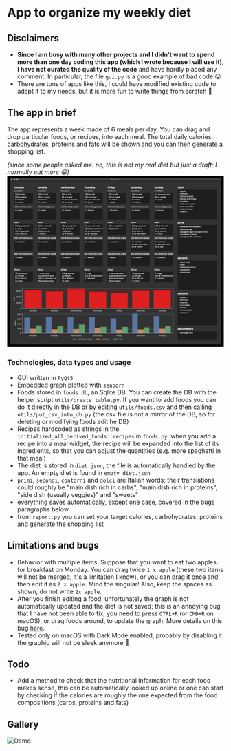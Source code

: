# App to organize my weekly diet

## Disclaimers
* **Since I am busy with many other projects and I didn't want to spend more than one day coding this app (which I wrote because I will use it), I have not curated the quality of the code** and have hardly placed any comment. In particular, the file `gui.py` is a good example of bad code 😛 
* There are tons of apps like this, I could have modified existing code to adapt it to my needs, but it is more fun to write things from scratch 🥳

## The app in brief
The app represents a week made of 6 meals per day. You can drag and drop particular foods, or recipes, into each meal. The total daily calories, carbohydrates, proteins and fats will be shown and you can then generate a shopping list.

*(since some people asked me: no, this is not my real diet but just a draft; I normally eat more 😁)*
![Screenshot of a draft of my diet](screenshot.png)

### Technologies, data types and usage
* GUI written in `PyQt5`
* Embedded graph plotted with `seaborn`
* Foods stored in `foods.db`, an Sqlite DB. You can create the DB with the helper script `utils/create_table.py`. If you want to add foods you can do it directly in the DB or by editing `utils/foods.csv` and then calling `utils/put_csv_into_db.py` (the csv file is not a mirror of the DB, so for deleting or modifying foods edit he DB)
* Recipes hardcoded as strings in the `initialized_all_derived_foods::recipes` in `foods.py`, when you add a recipe into a meal widget, the recipe will be expanded into the list of its ingredients, so that you can adjust the quantities (e.g. more spaghetti in that meal)
* The diet is stored in `diet.json`, the file is automatically handled by the app. An empty diet is found in `empty_diet.json`
* `primi`, `secondi`, `contorni` and `dolci` are Italian words; their translations could roughly be "main dish rich in carbs", "main dish rich in proteins", "side dish (usually veggies)" and "sweets"
* everything saves automatically, except one case, covered in the bugs paragraphs below
* from `report.py` you can set your target calories, carbohydrates, proteins and generate the shopping list

## Limitations and bugs
* Behavior with multiple items. Suppose that you want to eat two apples for breakfast on Monday. You can drag twice `1 x apple` (these two items will not be merged, it's a limitation I know), or you can drag it once and then edit it as `2 x apple`. Mind the singular! Also, keep the spaces as shown, do not write `2x apple`.
* After you finish editing a food, unfortunately the graph is not automatically updated and the diet is not saved; this is an annoying bug that I have not been able to fix; you need to press `CTRL+R` (or `CMD+R` on macOS), or drag foods around, to update the graph. More details on this bug [here](https://github.com/LucaMarconato/weekly_diet/issues/1).
* Tested only on macOS with Dark Mode enabled, probably by disabling it the graphic will not be sleek anymore 😬

## Todo
* Add a method to check that the nutritional information for each food makes sense, this can be automatically looked up online or one can start by checking if the calories are roughly the one expected from the food compositions (carbs, proteins and fats)

## Gallery
![Demo](demo.gif)
